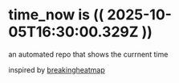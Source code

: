 # time_now is (( 2025-10-05T16:30:00.329Z ))

an automated repo that shows the currnent time

inspired by [breakingheatmap](https://github.com/breakingheatmap/breakingheatmap)